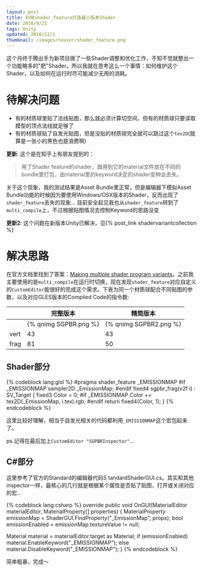 ```yaml
---
layout: post
title: 利用shader_feature打造最小版本Shader
date: 2016/9/25
tags: Unity
updated: 2016/12/1
thumbnail: /images/teaser/shader_feature.png
---
```


这个月终于腾出手为新项目做了一些Shader调整和优化工作，不知不觉就整出一个功能略多的"肥"Shader。所以我就在思考这么一个事情：如何维护这个Shader，以及如何在运行时尽可能减少无用的消耗。

<!--more-->

# 待解决问题

- 有的材质球里贴了法线贴图，那么就必须计算切空间，但有的材质球只要读取模型的顶点法线就足够了
- 有的材质球贴了自发光贴图，但是没贴的材质球完全就可以跳过这个`tex2D`(就算是一张小的黑色也是浪费啊)

**更新**: 这个是在知乎上有朋友提到的：

> 用了Shader feature的shader，跟用到它的material文件放在不同的bundle里打包，由material里的keyword决定的shader变种会丢失。

关于这个现象，我的测试结果是Asset Bundle里正常，但是编辑器下模拟Asset Bundle功能的时候因为要使用Windows/OSX版本的Shader，反而出现了`shader_feature`丢失的现象... 目前安全起见我也从`shader_feature`转到了`multi_compile`上，不过根据贴图情况去控制Keyword的思路没变

**更新2**: 这个问题在新版本Unity已解决，见{% post_link shadervariantcollection %}

# 解决思路

在官方文档里找到了答案：[Making multiple shader program variants](https://docs.unity3d.com/Manual/SL-MultipleProgramVariants.html)。之前我主要使用的是`multi_compile`在运行时切换，现在发现`shader_feature`对应自定义的`CustomEditor`能很好的完成这个需求。下表为同一个材质球配合不同贴图的参数，以及对应GLES版本的Compiled Code的指令数:

| | 完整版本 | 精简版本 |
| ----- | ----- | ----- |
| | {% qnimg SGPBR.png %} | {% qnimg SGPBR2.png %} |
| vert | 43 | 43 |
| frag | 81 | 50 |

## Shader部分

{% codeblock lang:glsl %}
#pragma shader_feature _EMISSIONMAP
#if _EMISSIONMAP
sampler2D _EmissionMap;
#endif
fixed4 sgpbr_frag(v2f i) : SV_Target
{
  fixed3 Color = 0;
#if _EMISSIONMAP
  Color += tex2D(_EmissionMap, i.tex).rgb;
#endif
  return fixed4(Color, 1);
}
{% endcodeblock %}

这里比较好理解，相当于自发光相关的代码都利用`_EMISSIONMAP`这个宏包起来了。

ps.记得在最后加上`CustomEditor "SGPBRInspector"`...

## C#部分

这里参考了官方的Standard的编辑器代码S tandardShaderGUI.cs。其实和其他inspector一样，最核心的几行就是根据某个属性是否贴了贴图，打开或关闭对应的宏...

{% codeblock lang:csharp %}
override public void OnGUI(MaterialEditor materialEditor, MaterialProperty[] properties)
{
  MaterialProperty emissionMap = ShaderGUI.FindProperty("_EmissionMap", props);
  bool emissionEnabled = emissionMap.textureValue != null;

  Material material = materialEditor.target as Material;
  if (emissionEnabled)
      material.EnableKeyword("_EMISSIONMAP");
  else
      material.DisableKeyword("_EMISSIONMAP");
}
{% endcodeblock %}

简单粗暴，完成～
